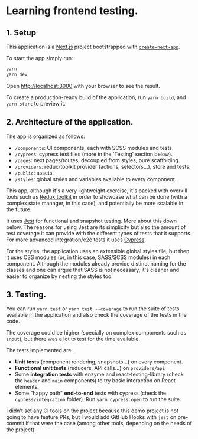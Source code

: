 # Learning frontend testing.

## 1. Setup

This application is a [Next.js](https://nextjs.org/) project bootstrapped with [`create-next-app`](https://github.com/vercel/next.js/tree/canary/packages/create-next-app).

To start the app simply run:

```bash
yarn
yarn dev
```

Open [http://localhost:3000](http://localhost:3000) with your browser to see the result.

To create a production-ready build of the application, run `yarn build`, and `yarn start` to preview it.

## 2. Architecture of the application.

The app is organized as follows:

-   `/components`: UI components, each with SCSS modules and tests.
-   `/cypress`: cypress test files (more in the 'Testing' section below).
-   `/pages`: next pages/routes, decoupled from styles, pure scaffolding.
-   `/providers`: redux-toolkit provider (actions, selectors...), store and tests.
-   `/public`: assets.
-   `/styles`: global styles and variables available to every component.

This app, although it's a very lightweight exercise, it's packed with overkill tools such as [Redux toolkit](https://redux-toolkit.js.org/) in order to showcase what can be done (with a complex state manager, in this case), and potentially be more scalable in the future.

It uses [Jest](https://jestjs.io/) for functional and snapshot testing. More about this down below. The reasons for using Jest are its simplicity but also the amount of test coverage it can provide with the different types of tests that it supports. For more advanced integration/e2e tests it uses [Cypress](https://www.cypress.io).

For the styles, the application uses an extensible global styles file, but then it uses CSS modules (or, in this case, SASS/SCSS modules) in each component. Although the modules already provide distinct naming for the classes and one can argue that SASS is not necessary, it's cleaner and easier to organize by nesting the styles too.

## 3. Testing.

You can run `yarn test` or `yarn test --coverage` to run the suite of tests available in the application and also check the coverage of the tests in the code.

The coverage could be higher (specially on complex components such as `Input`), but there was a lot to test for the time available.

The tests implemented are:

-   **Unit tests** (component rendering, snapshots...) on every component.
-   **Functional unit tests** (reducers, API calls...) on `providers/api`
-   Some **integration tests** with enzyme and react-testing-library (check the `header` and `main` components) to try basic interaction on React elements.
-   Some "happy path" **end-to-end** tests with cypress (check the `cypress/integration` folder). Run `yarn cypress:open` to run the suite.

I didn't set any CI tools on the project because this demo project is not going to have feature PRs, but I would add GitHub Hooks with `jest` on pre-commit if that were the case (among other tools, depending on the needs of the project).
